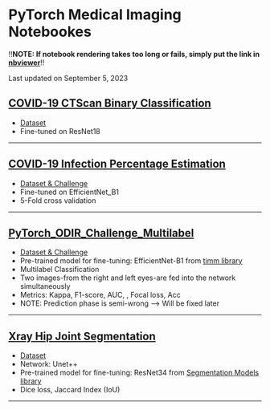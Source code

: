 # PyTorch Medical Imaging Notebookes
‼️**NOTE: If notebook rendering takes too long or fails, simply put the link in [nbviewer](https://nbviewer.org/)**‼️

Last updated on September 5, 2023

## [COVID-19 CTScan Binary Classification](https://github.com/Tenebris97/PyTorch-Medical-Imaging/blob/main/PyTorch_COVID19_CT_BinaryClassification.ipynb)
+ [Dataset](https://github.com/UCSD-AI4H/COVID-CT/tree/master/Images-processed)
+ Fine-tuned on ResNet18
***
## [COVID-19 Infection Percentage Estimation](https://github.com/Tenebris97/PyTorch-Medical-Imaging/blob/main/PyTorch_Covid19_Infection_Percentage_Estimation(1).ipynb)
+ [Dataset & Challenge](https://competitions.codalab.org/competitions/35575)
+ Fine-tuned on EfficientNet_B1
+ 5-Fold cross validation
***
## [PyTorch_ODIR_Challenge_Multilabel]()
+ [Dataset & Challenge](https://odir2019.grand-challenge.org/)
+ Pre-trained model for fine-tuning: EfficientNet-B1 from [timm library](https://github.com/rwightman/pytorch-image-models/)
+ Multilabel Classification
+ Two images-from the right and left eyes-are fed into the network simultaneously
+ Metrics: Kappa, F1-score, AUC, , Focal loss, Acc
+ NOTE: Prediction phase is semi-wrong --> Will be fixed later
***
## [Xray Hip Joint Segmentation](https://github.com/Tenebris97/PyTorch-Medical-Imaging/blob/main/PyTorch_Xray_Hip_Joint_Segmentation.ipynb)
+ [Dataset](https://data.mendeley.com/datasets/zm6bxzhmfz/1)
+ Network: Unet++
+ Pre-trained model for fine-tuning: ResNet34 from [Segmentation Models library](https://github.com/qubvel/segmentation_models.pytorch)
+ Dice loss, Jaccard Index (IoU)
***
